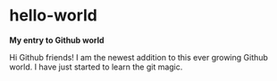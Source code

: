 # hello-world
**My entry to Github world**

Hi Github friends!
I am the newest addition to this ever growing Github world. 
I have just started to learn the git magic. 

[^1]: Love all.
